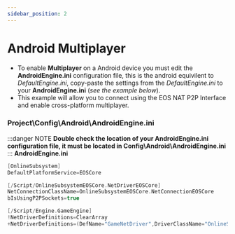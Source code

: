 ```yaml
---
sidebar_position: 2
---
```


# Android Multiplayer
- To enable **Multiplayer** on a Android device you must edit the **AndroidEngine.ini** configuration file, this is the android equivilent to *DefaultEngine.ini*, copy-paste the settings from the *DefaultEngine.ini* to your **AndroidEngine.ini** (*see the example below*).
- This example will allow you to connect using the EOS NAT P2P Interface and enable cross-platform multiplayer.


### Project\Config\Android\AndroidEngine.ini
:::danger NOTE
**Double check the location of your AndroidEngine.ini configuration file, it must be located in Config\Android\AndroidEngine.ini**
:::
**AndroidEngine.ini** 
```c
[OnlineSubsystem]
DefaultPlatformService=EOSCore

[/Script/OnlineSubsystemEOSCore.NetDriverEOSCore]
NetConnectionClassName=OnlineSubsystemEOSCore.NetConnectionEOSCore
bIsUsingP2PSockets=true

[/Script/Engine.GameEngine]
!NetDriverDefinitions=ClearArray
+NetDriverDefinitions=(DefName="GameNetDriver",DriverClassName="OnlineSubsystemEOSCore.NetDriverEOSCore",DriverClassNameFallback="OnlineSubsystemUtils.IpNetDriver")
```